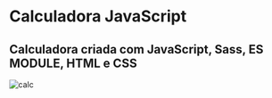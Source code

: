 # Calculadora JavaScript
## Calculadora criada com JavaScript, Sass, ES MODULE, HTML e CSS


![calc](https://user-images.githubusercontent.com/116767490/214323926-27ddd9fa-0d07-4adf-b91f-e70e41d51094.png)
